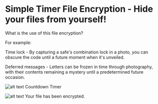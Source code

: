 
# Simple Timer File Encryption - Hide your files from yourself!
What is the use of this file encryption?

For example:

Time lock - By capturing a safe's combination lock in a photo, you can obscure the code until a future moment when it's unveiled.

Deferred messages - Letters can be frozen in time through photography, with their contents remaining a mystery until a predetermined future occasion.


![alt text](https://github.com/KusoKata/SimpleTimerFileEncryption/assets/43543518/c27a82ef-0b6c-478d-a903-fa2ec7002f33)
Countdown Timer

![alt text](https://github.com/KusoKata/SimpleTimerFileEncryption/assets/43543518/61e184a3-69fe-48da-a488-26abe6497226)
Your file has been encrypted.
